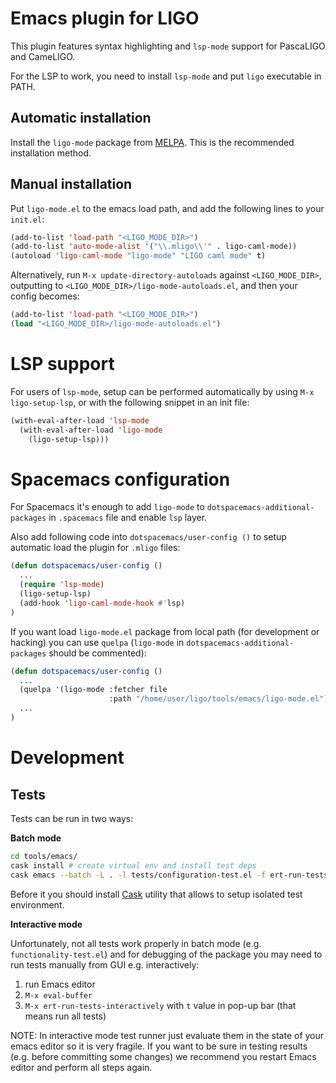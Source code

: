 # Emacs plugin for LIGO

This plugin features syntax highlighting and `lsp-mode` support for PascaLIGO and CameLIGO.

For the LSP to work, you need to install `lsp-mode` and put `ligo` executable in PATH.

## Automatic installation

Install the `ligo-mode` package from [MELPA](https://melpa.org). This is the recommended installation method.

## Manual installation

Put `ligo-mode.el` to the emacs load path, and add the following lines to your `init.el`:

```lisp
(add-to-list 'load-path "<LIGO_MODE_DIR>")
(add-to-list 'auto-mode-alist '("\\.mligo\\'" . ligo-caml-mode))
(autoload 'ligo-caml-mode "ligo-mode" "LIGO caml mode" t)
```

Alternatively, run `M-x update-directory-autoloads` against `<LIGO_MODE_DIR>`, outputting to `<LIGO_MODE_DIR>/ligo-mode-autoloads.el`, and then your config becomes:
```lisp
(add-to-list 'load-path "<LIGO_MODE_DIR>")
(load "<LIGO_MODE_DIR>/ligo-mode-autoloads.el")
```

# LSP support

For users of `lsp-mode`, setup can be performed automatically by using
`M-x ligo-setup-lsp`, or with the following snippet in an init file:

```lisp
(with-eval-after-load 'lsp-mode
  (with-eval-after-load 'ligo-mode
    (ligo-setup-lsp)))
```

# Spacemacs configuration

For Spacemacs it's enough to add `ligo-mode` to `dotspacemacs-additional-packages` in `.spacemacs` file and enable `lsp` layer.

Also add following code into `dotspacemacs/user-config ()` to setup automatic load the plugin for `.mligo` files:
```lisp
(defun dotspacemacs/user-config ()
  ...
  (require 'lsp-mode)
  (ligo-setup-lsp)
  (add-hook 'ligo-caml-mode-hook #'lsp)
)
```

If you want load `ligo-mode.el` package from local path (for development or hacking) you can use `quelpa` (`ligo-mode` in `dotspacemacs-additional-packages` should be commented):

```lisp
(defun dotspacemacs/user-config ()
  ...
  (quelpa '(ligo-mode :fetcher file
                      :path "/home/user/ligo/tools/emacs/ligo-mode.el"))
  ...
)
```

# Development

## Tests

Tests can be run in two ways:

**Batch mode**
```bash
cd tools/emacs/
cask install # create virtual env and install test deps
cask emacs --batch -L . -l tests/configuration-test.el -f ert-run-tests-batch-and-exit
```
Before it you should install [Cask](https://github.com/cask/cask/) utility that allows to setup isolated test environment.

**Interactive mode**

Unfortunately, not all tests work properly in batch mode (e.g. `functionality-test.el`) and for debugging of the package you may need to run tests manually from GUI e.g. interactively:

1. run Emacs editor
2. `M-x eval-buffer`
3. `M-x ert-run-tests-interactively` with `t` value in pop-up bar (that means run all tests)

NOTE: In interactive mode test runner just evaluate them in the state of your emacs editor so it is very fragile. If you want to be sure in testing results (e.g. before committing some changes) we recommend you restart Emacs editor and perform all steps again.
